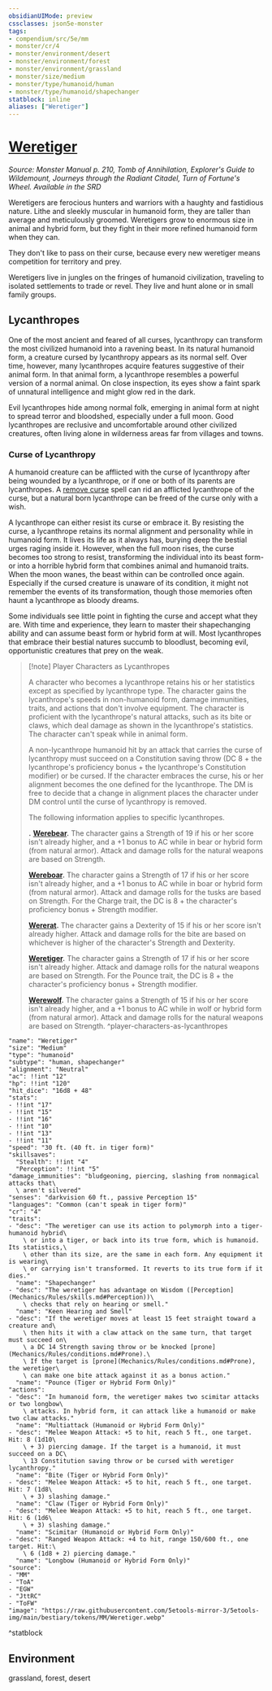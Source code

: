 ```yaml
---
obsidianUIMode: preview
cssclasses: json5e-monster
tags:
- compendium/src/5e/mm
- monster/cr/4
- monster/environment/desert
- monster/environment/forest
- monster/environment/grassland
- monster/size/medium
- monster/type/humanoid/human
- monster/type/humanoid/shapechanger
statblock: inline
aliases: ["Weretiger"]
---
```

# [Weretiger](Mechanics\bestiary\humanoid/weretiger.md)
*Source: Monster Manual p. 210, Tomb of Annihilation, Explorer's Guide to Wildemount, Journeys through the Radiant Citadel, Turn of Fortune's Wheel. Available in the <span title='Systems Reference Document (5.1)'>SRD</span>*  

Weretigers are ferocious hunters and warriors with a haughty and fastidious nature. Lithe and sleekly muscular in humanoid form, they are taller than average and meticulously groomed. Weretigers grow to enormous size in animal and hybrid form, but they fight in their more refined humanoid form when they can.

They don't like to pass on their curse, because every new weretiger means competition for territory and prey.

Weretigers live in jungles on the fringes of humanoid civilization, traveling to isolated settlements to trade or revel. They live and hunt alone or in small family groups.

## Lycanthropes

One of the most ancient and feared of all curses, lycanthropy can transform the most civilized humanoid into a ravening beast. In its natural humanoid form, a creature cursed by lycanthropy appears as its normal self. Over time, however, many lycanthropes acquire features suggestive of their animal form. In that animal form, a lycanthrope resembles a powerful version of a normal animal. On close inspection, its eyes show a faint spark of unnatural intelligence and might glow red in the dark.

Evil lycanthropes hide among normal folk, emerging in animal form at night to spread terror and bloodshed, especially under a full moon. Good lycanthropes are reclusive and uncomfortable around other civilized creatures, often living alone in wilderness areas far from villages and towns.

### Curse of Lycanthropy

A humanoid creature can be afflicted with the curse of lycanthropy after being wounded by a lycanthrope, or if one or both of its parents are lycanthropes. A [remove curse](Mechanics/spells/remove-curse.md) spell can rid an afflicted lycanthrope of the curse, but a natural born lycanthrope can be freed of the curse only with a wish.

A lycanthrope can either resist its curse or embrace it. By resisting the curse, a lycanthrope retains its normal alignment and personality while in humanoid form. It lives its life as it always has, burying deep the bestial urges raging inside it. However, when the full moon rises, the curse becomes too strong to resist, transforming the individual into its beast form-or into a horrible hybrid form that combines animal and humanoid traits. When the moon wanes, the beast within can be controlled once again. Especially if the cursed creature is unaware of its condition, it might not remember the events of its transformation, though those memories often haunt a lycanthrope as bloody dreams.

Some individuals see little point in fighting the curse and accept what they are. With time and experience, they learn to master their shapechanging ability and can assume beast form or hybrid form at will. Most lycanthropes that embrace their bestial natures succumb to bloodlust, becoming evil, opportunistic creatures that prey on the weak.

> [!note] Player Characters as Lycanthropes
> 
> A character who becomes a lycanthrope retains his or her statistics except as specified by lycanthrope type. The character gains the lycanthrope's speeds in non-humanoid form, damage immunities, traits, and actions that don't involve equipment. The character is proficient with the lycanthrope's natural attacks, such as its bite or claws, which deal damage as shown in the lycanthrope's statistics. The character can't speak while in animal form.
> 
> A non-lycanthrope humanoid hit by an attack that carries the curse of lycanthropy must succeed on a Constitution saving throw (DC 8 + the lycanthrope's proficiency bonus + the lycanthrope's Constitution modifier) or be cursed. If the character embraces the curse, his or her alignment becomes the one defined for the lycanthrope. The DM is free to decide that a change in alignment places the character under DM control until the curse of lycanthropy is removed.
> 
> The following information applies to specific lycanthropes.
> 
> **.** **[Werebear](Mechanics/bestiary/humanoid/werebear.md).** The character gains a Strength of 19 if his or her score isn't already higher, and a +1 bonus to AC while in bear or hybrid form (from natural armor). Attack and damage rolls for the natural weapons are based on Strength.
> 
> **[Wereboar](Mechanics/bestiary/humanoid/wereboar.md).** The character gains a Strength of 17 if his or her score isn't already higher, and a +1 bonus to AC while in boar or hybrid form (from natural armor). Attack and damage rolls for the tusks are based on Strength. For the Charge trait, the DC is 8 + the character's proficiency bonus + Strength modifier.
> 
> **[Wererat](Mechanics/bestiary/humanoid/wererat.md).** The character gains a Dexterity of 15 if his or her score isn't already higher. Attack and damage rolls for the bite are based on whichever is higher of the character's Strength and Dexterity.
> 
> **[Weretiger](Mechanics/bestiary/humanoid/weretiger.md).** The character gains a Strength of 17 if his or her score isn't already higher. Attack and damage rolls for the natural weapons are based on Strength. For the Pounce trait, the DC is 8 + the character's proficiency bonus + Strength modifier.
> 
> **[Werewolf](Mechanics/bestiary/humanoid/werewolf.md).** The character gains a Strength of 15 if his or her score isn't already higher, and a +1 bonus to AC while in wolf or hybrid form (from natural armor). Attack and damage rolls for the natural weapons are based on Strength.
^player-characters-as-lycanthropes

```statblock
"name": "Weretiger"
"size": "Medium"
"type": "humanoid"
"subtype": "human, shapechanger"
"alignment": "Neutral"
"ac": !!int "12"
"hp": !!int "120"
"hit_dice": "16d8 + 48"
"stats":
- !!int "17"
- !!int "15"
- !!int "16"
- !!int "10"
- !!int "13"
- !!int "11"
"speed": "30 ft. (40 ft. in tiger form)"
"skillsaves":
  "Stealth": !!int "4"
  "Perception": !!int "5"
"damage_immunities": "bludgeoning, piercing, slashing from nonmagical attacks that\
  \ aren't silvered"
"senses": "darkvision 60 ft., passive Perception 15"
"languages": "Common (can't speak in tiger form)"
"cr": "4"
"traits":
- "desc": "The weretiger can use its action to polymorph into a tiger-humanoid hybrid\
    \ or into a tiger, or back into its true form, which is humanoid. Its statistics,\
    \ other than its size, are the same in each form. Any equipment it is wearing\
    \ or carrying isn't transformed. It reverts to its true form if it dies."
  "name": "Shapechanger"
- "desc": "The weretiger has advantage on Wisdom ([Perception](Mechanics/Rules/skills.md#Perception))\
    \ checks that rely on hearing or smell."
  "name": "Keen Hearing and Smell"
- "desc": "If the weretiger moves at least 15 feet straight toward a creature and\
    \ then hits it with a claw attack on the same turn, that target must succeed on\
    \ a DC 14 Strength saving throw or be knocked [prone](Mechanics/Rules/conditions.md#Prone).\
    \ If the target is [prone](Mechanics/Rules/conditions.md#Prone), the weretiger\
    \ can make one bite attack against it as a bonus action."
  "name": "Pounce (Tiger or Hybrid Form Only)"
"actions":
- "desc": "In humanoid form, the weretiger makes two scimitar attacks or two longbow\
    \ attacks. In hybrid form, it can attack like a humanoid or make two claw attacks."
  "name": "Multiattack (Humanoid or Hybrid Form Only)"
- "desc": "Melee Weapon Attack: +5 to hit, reach 5 ft., one target. Hit: 8 (1d10\
    \ + 3) piercing damage. If the target is a humanoid, it must succeed on a DC\
    \ 13 Constitution saving throw or be cursed with weretiger lycanthropy."
  "name": "Bite (Tiger or Hybrid Form Only)"
- "desc": "Melee Weapon Attack: +5 to hit, reach 5 ft., one target. Hit: 7 (1d8\
    \ + 3) slashing damage."
  "name": "Claw (Tiger or Hybrid Form Only)"
- "desc": "Melee Weapon Attack: +5 to hit, reach 5 ft., one target. Hit: 6 (1d6\
    \ + 3) slashing damage."
  "name": "Scimitar (Humanoid or Hybrid Form Only)"
- "desc": "Ranged Weapon Attack: +4 to hit, range 150/600 ft., one target. Hit:\
    \ 6 (1d8 + 2) piercing damage."
  "name": "Longbow (Humanoid or Hybrid Form Only)"
"source":
- "MM"
- "ToA"
- "EGW"
- "JttRC"
- "ToFW"
"image": "https://raw.githubusercontent.com/5etools-mirror-3/5etools-img/main/bestiary/tokens/MM/Weretiger.webp"
```
^statblock

## Environment

grassland, forest, desert